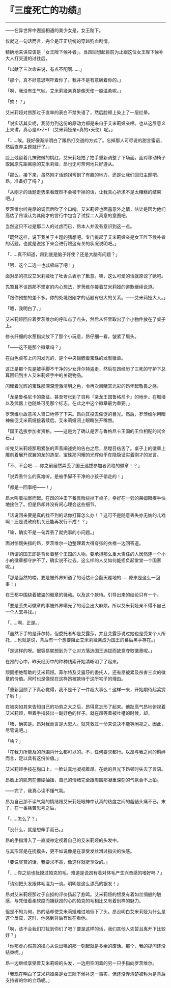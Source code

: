 # 『三度死亡的功绩』

------

——在异世界中邂逅相遇的美少女是，女王陛下。

仅就这一句话而言，完全是正正统统的穿越狗血剧情。

精确地来讲应该是「女王陛下候补者」。当昂回想起目前为止跟这位女王陛下候补大人打交道的过往后，

「以献了三次命来说，有点不配啊……」

「那个，真不好意思啊吓着你了。我并不是有意瞒着你的。」

「啊，我没有生气哟。艾米莉娅亲真是像天使一般温柔呢。」

「欸！？」

艾米莉娅对昂那过于直率的表白不禁失语了，然后脸颊上染上了一层红晕。

「说实话其实呢，我努力到这份的原动力都是来自于艾米莉娅亲哩。也从这层意义上来讲，真心是A•Z•T（艾米莉娅亲•真的•天使）呢。」

「……唉。我好像渐渐明白了跟昂打交道的方式了。忘掉那人可尽说的甜言蜜语，然后直奔主题就行了。」

脸上残留着几抹微微的桃红，艾米莉娅拍了拍手重新调整了下场面。面对移动椅子取回原先距离感的艾米莉娅，昂也无可奈何地只好遵从。

「那么，接下来，虽然刚才话题拐弯到了有趣的地方，还是让我们回归主题吧。昂，准备好了吗？」

「从刚才的话题走势来看既然不会被干掉的话，让我真心祈求不是太糟糕的结果吧。」

罗茨维尔听完昂的调侃后吹了个口哨。艾米莉娅也面露意外之情，估计是因为他们高估了昂误认为其刚才的言行中包含了试探二人真意的意图吧。

当然这只不过是那二人的过虑而已，昂本人并没有意识到这一点。

「既然这样，说下我关于主题的猜想吧。专门挑起了艾米莉娅亲是女王陛下候补者的话题，也就是说接下来会进行跟这有关的状况说明吧。」

「……真不知道，昂到底是脑子好使？还是大脑有问题？」

「喂、这个二选一也忒极端了吧！」

面对昂的抗议艾米莉娅吐了吐舌头表示了歉意。嘛，这么可爱的话就原谅了她吧。

先暂且不谈昂那不坚定的内心想法，罗茨维尔接着艾米莉娅的道歉继续说道。

「跟你预想的差不多。你的处境跟刚才的话题有很大的关系。——艾米莉娅大人。」

「嗯，我明白了。」

艾米莉娅回应着罗茨维尔的呼叫点了点头，然后从怀里取出了个小物件放在了桌子上。

修长纤细的水葱指尖放下了那个小玩意，昂仔细一看，皱紧了眉头。

「——这不是那个徽章吗？」

在白色桌布上闪闪发光的，是个中央镶嵌着宝珠的龙型徽章。

这正是那个先是被手脚不干净的少女菲尔特盗走，然后在昂经历了三死的守护下总算回归到主人艾米莉娅手中的关键物品。

闪耀着光辉的宝珠那深深澄澈清明之色，令再次目睹其光彩的昂怀起敬畏之感。

「龙是鲁格尼卡的象征。甚至夸张到了自称『亲龙王国鲁格尼卡』的地步。在城墙以及武器上也随处可见那个标志。在此之中这个徽章最为重要。」

罗茨维尔故意吊人胃口地停了下来。昂向其投去催促的目光。然后，罗茨维尔用眼神催促艾米莉娅接着续后。艾米莉娅闭上眼睛张开嘴唇。

「国王选拔参加者资格。——这是为了确认是否与鲁格尼卡王国的王位相配的试金石。」

听完艾米莉娅那用紧张的声音阐述完的告白之后，昂瞠目结舌了。桌子上的徽章上雕刻着展开双翼的龙的造型，宝珠那闪耀的光辉似乎在隐隐证实着刚才的发言。

「不、不会吧……你之前居然弄丢了国王选拔参加者资格的徽章！？」

「说弄丢什么的真难听。是被手脚不干净的小孩子偷走的！」

「都是一回事吧——！」

昂大叫着拍案而起。在昂的冲击下餐具险些掉下桌子，幸好在一旁的莱姆眼疾手快地接住了。但是昂却并没有闲心理会这些细节。

「话说回来要是真的找不到的话你打算怎么办！？这可不是随意丢失亦无妨的儿戏啊！还是说政府机关还能再发行不成！？」

「嘛，确实不是一句弄丢了就完事的小问题。」

面对惊慌失措的昂，罗茨维尔一边整理着大得夸张的衣襟一边回答道。

「所谓的国王即是背负着整个王国的人物。要承担那么重大责任的人居然连一个小小的徽章都守护不了，确实说不过去。这么样的人又如何能担负起堂堂一个国家呢。」

「那是当然的喽。要是被外界知道了的话估计会翻天覆地的……原来是这么一回事！」

在王都中围绕着被盗的徽章的骚动。以及这个款待。引导出来的结论只有一个。

「要是丢失可徽章的事被外界曝光了的话会出大麻烦。所以艾米莉娅亲不得不自己一个人去寻找。」

「……啊，正是。」

「虽然下手的是菲尔特，但委托者却是艾露莎。并且艾露莎说过她也是受某个人所托……也就是说，背后有一个想要阻止艾米莉娅亲成为国王的幕后黑手存在。」

「是这样的呀。很容易联想到为了让对方落选国王选拔而故意夺取徽章呢。」

在昂的心中，昨天经历中的种种线索开始清晰明了了起来。

顽固拒绝帮助的艾米莉娅。菲尔特及艾露莎的委托人。还有昂被累及杀害三次的徽章的价值。同时也是像现在这样昂被款待于这所宅子的理由。

「重新回顾了下真心觉得，我不是干了一件超大事么！这样一来，开始期待起奖赏了哟！」

在被突如其来告知自己的功劳之大之后，昂得意忘形了起来。他趾高气昂地俯视着艾米莉娅，甩着手指装出一副好色的样子。就在昂等着被吐槽的时候，却，

「唔，确实是。昂对我而言是大恩人。就凭救过一命来说决不能等闲视之。因此，尽管说吧。」

「啥？」

「在我力所能及的范围内什么都可以的。不，任何要求都行。以昂与我之间的羁绊而言，足以具有这份价值。」

艾米莉娅手按在胸口上，一脸认真地凝视着昂。在她的目光下昂顿时失去了言语。

昂脸上的肌肉在僵硬抽搐，自己的情绪完全跟周围那凝重深刻的气氛合不上拍。

——完了，我真心读不懂气氛。

昂为自己那不读气氛的情绪跟艾米莉娅眼神中认真的热度之间的龃龉头痛不已。末了，在一番痛苦思考之后，

「……怎么了？」

「没什么，就是想伸手而已。」

昂的手指滑入了一直凝神定视着自己的艾米莉娅的头发中。

与其形容是在抚摸头，更不如说像是在享受发丝滑过指尖的快感。

「要说奖赏的话，我要求不高，像这样就挺享受的。」

「……你之前也抚摸过帕克的毛。难道是说昂有着对体毛产生兴奋感的嗜好吗？」

「请别把头发跟体毛混为一谈。明明是这么漂亮的银发！」

昂对艾米莉娅那过于自损的评价扬起了悲鸣。艾米莉娅的银发有着如丝绸般的触感，与凭借着柔软度而捕获昂的心的帕克的毛相比又有着别样的魅力。

但是不知为何，昂的话却使艾米莉娅难过地低下了头。昂没明白艾米莉娅为什么是这个反应，这时，他感到背后有谁在看他。

「啊，该不会我们打扰到你们了吧？要是这样的话，我们其他人先暂且离开下比较好？」

「你那虚心假意的操心从说出嘴的那一刻起就是多余的废话。那个，我的提问还没结束呢。」

昂一边继续享受着艾米莉娅的头发，一边用空闲着的另一只手指向罗茨维尔。

「我现在明白了艾米莉娅亲是女王陛下候补这一事实，但还没弄清楚被称为是背后支持者的你的立场呢。」

